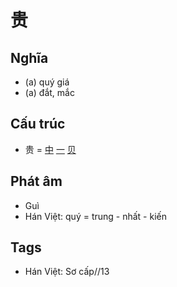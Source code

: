 # 贵

## Nghĩa

* (a) quý giá
* (a) đắt, mắc

## Cấu trúc
* 贵 = [中](中.md) [一](一.md) [贝](贝.md)

## Phát âm

* Guì
* Hán Việt: quý = trung - nhất - kiến

## Tags
* Hán Việt: Sơ cấp//13

<script>window.HANZI_FIELD='贵';</script>
